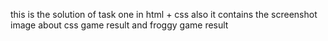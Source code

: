 this is the solution of task one in html + css 
also it contains the screenshot image about css game result and froggy game result 

